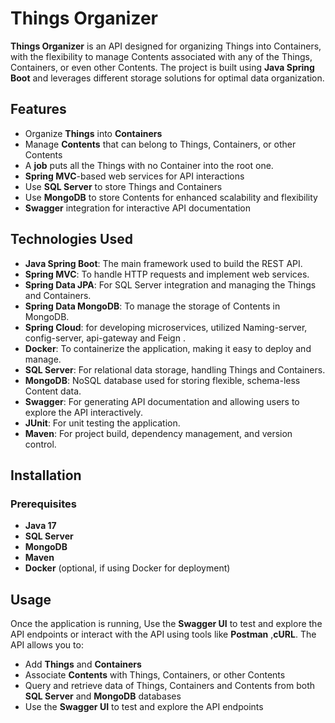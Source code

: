 # Things Organizer

**Things Organizer** is an API designed for organizing Things into Containers, with the flexibility to manage Contents associated with any of the Things, Containers, or even other Contents. The project is built using **Java Spring Boot** and leverages different storage solutions for optimal data organization.

## Features

- Organize **Things** into **Containers**
- Manage **Contents** that can belong to Things, Containers, or other Contents
- A **job** puts all the Things with no Container into the root one.
- **Spring MVC**-based web services for API interactions
- Use **SQL Server** to store Things and Containers
- Use **MongoDB** to store Contents for enhanced scalability and flexibility
- **Swagger** integration for interactive API documentation

## Technologies Used

- **Java Spring Boot**: The main framework used to build the REST API.
- **Spring MVC**: To handle HTTP requests and implement web services.
- **Spring Data JPA**: For SQL Server integration and managing the Things and Containers.
- **Spring Data MongoDB**: To manage the storage of Contents in MongoDB.
- **Spring Cloud**: for developing microservices, utilized Naming-server, config-server, api-gateway and Feign .
- **Docker**: To containerize the application, making it easy to deploy and manage.
- **SQL Server**: For relational data storage, handling Things and Containers.
- **MongoDB**: NoSQL database used for storing flexible, schema-less Content data.
- **Swagger**: For generating API documentation and allowing users to explore the API interactively.
- **JUnit**: For unit testing the application.
- **Maven**: For project build, dependency management, and version control.

## Installation

### Prerequisites

- **Java 17**
- **SQL Server**
- **MongoDB**
- **Maven**
- **Docker** (optional, if using Docker for deployment)

## Usage

Once the application is running, Use the **Swagger UI** to test and explore the API endpoints or interact with the API using tools like **Postman** ,**cURL**. The API allows you to:

- Add **Things** and **Containers**
- Associate **Contents** with Things, Containers, or other Contents
- Query and retrieve data of Things, Containers and Contents from both **SQL Server** and **MongoDB** databases
- Use the **Swagger UI** to test and explore the API endpoints